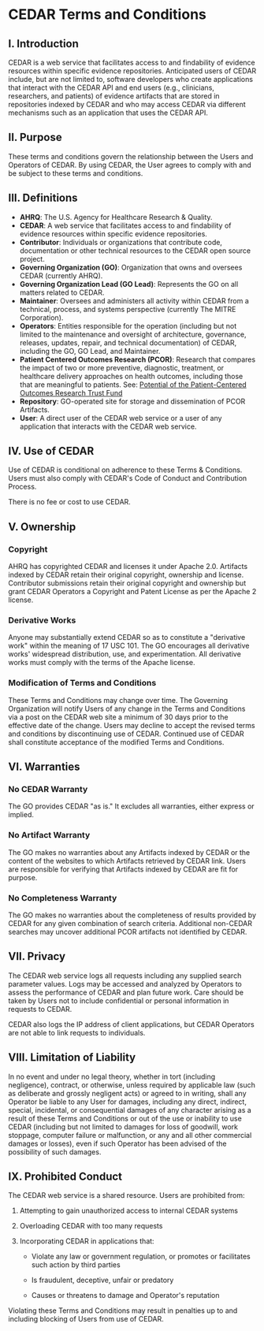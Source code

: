 CEDAR Terms and Conditions
==========================

I. Introduction
---------------

CEDAR is a web service that facilitates access to and findability of
evidence resources within specific evidence repositories. Anticipated
users of CEDAR include, but are not limited to, software developers who
create applications that interact with the CEDAR API and end users
(e.g., clinicians, researchers, and patients) of evidence artifacts that
are stored in repositories indexed by CEDAR and who may access CEDAR via
different mechanisms such as an application that uses the CEDAR API.

II. Purpose
-----------

These terms and conditions govern the relationship between the Users and
Operators of CEDAR. By using CEDAR, the User agrees to comply with and
be subject to these terms and conditions.

III. Definitions
----------------

- __AHRQ__: The U.S. Agency for Healthcare Research & Quality.
- __CEDAR__: A web service that facilitates access to and findability of
evidence resources within specific evidence repositories.
- __Contributor__: Individuals or organizations that contribute code,
documentation or other technical resources to the CEDAR open source
project.
- __Governing Organization (GO)__: Organization that owns and oversees CEDAR
(currently AHRQ).
- __Governing Organization Lead (GO Lead)__: Represents the GO on all matters
related to CEDAR.
- __Maintainer__: Oversees and administers all activity within CEDAR from a
technical, process, and systems perspective (currently The MITRE
Corporation).
- __Operators__: Entities responsible for the operation (including but not
limited to the maintenance and oversight of architecture, governance,
releases, updates, repair, and technical documentation) of CEDAR,
including the GO, GO Lead, and Maintainer.
- __Patient Centered Outcomes Research (PCOR)__: Research that compares the
impact of two or more preventive, diagnostic, treatment, or healthcare
delivery approaches on health outcomes, including those that are
meaningful to patients. See: [Potential of the Patient-Centered Outcomes
Research Trust Fund](https://www.ahrq.gov/pcor/potential-of-the-pcortf/index.html)
- __Repository__: GO-operated site for storage and dissemination of PCOR
Artifacts.
- __User__: A direct user of the CEDAR web service or a user of any
application that interacts with the CEDAR web service.

IV. Use of CEDAR
----------------

Use of CEDAR is conditional on adherence to these Terms & Conditions.
Users must also comply with CEDAR's Code of Conduct and Contribution
Process.

There is no fee or cost to use CEDAR.

V. Ownership
------------

### Copyright

AHRQ has copyrighted CEDAR and licenses it under Apache 2.0. Artifacts
indexed by CEDAR retain their original copyright, ownership and license.
Contributor submissions retain their original copyright and ownership
but grant CEDAR Operators a Copyright and Patent License as per the
Apache 2 license.

### Derivative Works

Anyone may substantially extend CEDAR so as to constitute a "derivative
work" within the meaning of 17 USC 101. The GO encourages all derivative
works' widespread distribution, use, and experimentation. All derivative
works must comply with the terms of the Apache license.

### Modification of Terms and Conditions

These Terms and Conditions may change over time. The Governing
Organization will notify Users of any change in the Terms and Conditions
via a post on the CEDAR web site a minimum of 30 days prior to the
effective date of the change. Users may decline to accept the revised
terms and conditions by discontinuing use of CEDAR. Continued use of
CEDAR shall constitute acceptance of the modified Terms and Conditions.

VI. Warranties
--------------

### No CEDAR Warranty

The GO provides CEDAR "as is." It excludes all warranties, either
express or implied.

### No Artifact Warranty

The GO makes no warranties about any Artifacts indexed by CEDAR or the
content of the websites to which Artifacts retrieved by CEDAR link.
Users are responsible for verifying that Artifacts indexed by CEDAR are
fit for purpose.

### No Completeness Warranty

The GO makes no warranties about the completeness of results provided by
CEDAR for any given combination of search criteria. Additional non-CEDAR
searches may uncover additional PCOR artifacts not identified by CEDAR.

VII. Privacy
------------

The CEDAR web service logs all requests including any supplied search
parameter values. Logs may be accessed and analyzed by Operators to
assess the performance of CEDAR and plan future work. Care should be
taken by Users not to include confidential or personal information in
requests to CEDAR.

CEDAR also logs the IP address of client applications, but CEDAR
Operators are not able to link requests to individuals.

VIII. Limitation of Liability
-----------------------------

In no event and under no legal theory, whether in tort (including
negligence), contract, or otherwise, unless required by applicable law
(such as deliberate and grossly negligent acts) or agreed to in writing,
shall any Operator be liable to any User for damages, including any
direct, indirect, special, incidental, or consequential damages of any
character arising as a result of these Terms and Conditions or out of
the use or inability to use CEDAR (including but not limited to damages
for loss of goodwill, work stoppage, computer failure or malfunction, or
any and all other commercial damages or losses), even if such Operator
has been advised of the possibility of such damages.

IX. Prohibited Conduct
----------------------

The CEDAR web service is a shared resource. Users are prohibited from:

1.  Attempting to gain unauthorized access to internal CEDAR systems

2.  Overloading CEDAR with too many requests

3.  Incorporating CEDAR in applications that:

    -   Violate any law or government regulation, or promotes or
        facilitates such action by third parties

    -   Is fraudulent, deceptive, unfair or predatory

    -   Causes or threatens to damage and Operator's reputation

Violating these Terms and Conditions may result in penalties up to and
including blocking of Users from use of CEDAR.
